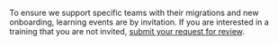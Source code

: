 To ensure we support specific teams with their migrations and new onboarding, learning events are by invitation. If you are interested in a training that you are not invited, [submit your request for review](https://go.gov.sg/she).
